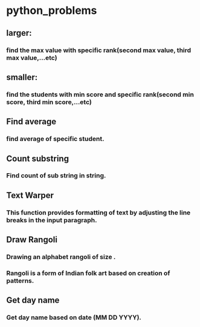 # python_problems
## larger:
### find the max value with specific rank(second max value, third max value,...etc)

## smaller:
### find the students with min score  and specific rank(second min score, third min score,...etc)

## Find average
### find average of specific student.

## Count substring
### Find count of sub string in string.

## Text Warper
### This function provides formatting of text by adjusting the line breaks in the input paragraph.

## Draw Rangoli
### Drawing an alphabet rangoli of size . 
### Rangoli is a form of Indian folk art based on creation of patterns.

## Get day name
### Get day name based on date (MM DD YYYY). 
